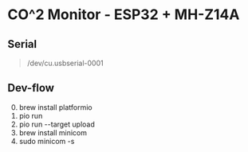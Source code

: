# CO^2 Monitor - ESP32 + MH-Z14A

## Serial

> /dev/cu.usbserial-0001

## Dev-flow

0. brew install platformio
1. pio run
2. pio run --target upload
3. brew install minicom
4. sudo minicom -s
